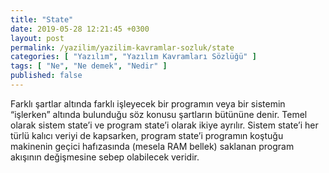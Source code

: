 ```yaml
---
title: "State"
date: 2019-05-28 12:21:45 +0300
layout: post
permalink: /yazilim/yazilim-kavramlar-sozluk/state
categories: [ "Yazılım", "Yazılım Kavramları Sözlüğü" ]
tags: [ "Ne", "Ne demek", "Nedir" ]
published: false
---
```


Farklı şartlar altında farklı işleyecek bir programın veya bir sistemin “işlerken” altında bulunduğu söz konusu şartların bütününe denir. Temel olarak sistem state’i ve program state’i olarak ikiye ayrılır. Sistem state’i her türlü kalıcı veriyi de kapsarken, program state’i programın koştuğu makinenin geçici hafızasında (mesela RAM bellek) saklanan program akışının değişmesine sebep olabilecek veridir.